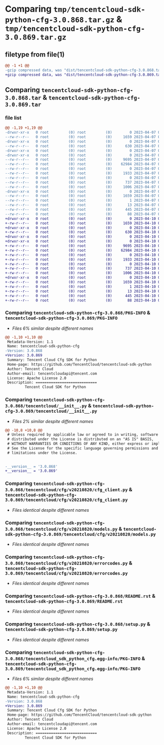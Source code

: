 # Comparing `tmp/tencentcloud-sdk-python-cfg-3.0.868.tar.gz` & `tmp/tencentcloud-sdk-python-cfg-3.0.869.tar.gz`

## filetype from file(1)

```diff
@@ -1 +1 @@
-gzip compressed data, was "dist/tencentcloud-sdk-python-cfg-3.0.868.tar", last modified: Fri Apr  7 00:23:28 2023, max compression
+gzip compressed data, was "dist/tencentcloud-sdk-python-cfg-3.0.869.tar", last modified: Mon Apr 10 02:57:38 2023, max compression
```

## Comparing `tencentcloud-sdk-python-cfg-3.0.868.tar` & `tencentcloud-sdk-python-cfg-3.0.869.tar`

### file list

```diff
@@ -1,19 +1,19 @@
-drwxr-xr-x   0 root         (0) root         (0)        0 2023-04-07 00:23:28.000000 tencentcloud-sdk-python-cfg-3.0.868/
--rw-r--r--   0 root         (0) root         (0)     1659 2023-04-07 00:23:28.000000 tencentcloud-sdk-python-cfg-3.0.868/PKG-INFO
-drwxr-xr-x   0 root         (0) root         (0)        0 2023-04-07 00:23:28.000000 tencentcloud-sdk-python-cfg-3.0.868/tencentcloud/
--rw-r--r--   0 root         (0) root         (0)      630 2023-04-07 00:23:28.000000 tencentcloud-sdk-python-cfg-3.0.868/tencentcloud/__init__.py
-drwxr-xr-x   0 root         (0) root         (0)        0 2023-04-07 00:23:28.000000 tencentcloud-sdk-python-cfg-3.0.868/tencentcloud/cfg/
-drwxr-xr-x   0 root         (0) root         (0)        0 2023-04-07 00:23:28.000000 tencentcloud-sdk-python-cfg-3.0.868/tencentcloud/cfg/v20210820/
--rw-r--r--   0 root         (0) root         (0)     9695 2023-04-07 00:23:28.000000 tencentcloud-sdk-python-cfg-3.0.868/tencentcloud/cfg/v20210820/cfg_client.py
--rw-r--r--   0 root         (0) root         (0)    62984 2023-04-07 00:23:28.000000 tencentcloud-sdk-python-cfg-3.0.868/tencentcloud/cfg/v20210820/models.py
--rw-r--r--   0 root         (0) root         (0)        0 2023-04-07 00:23:28.000000 tencentcloud-sdk-python-cfg-3.0.868/tencentcloud/cfg/v20210820/__init__.py
--rw-r--r--   0 root         (0) root         (0)     1933 2023-04-07 00:23:28.000000 tencentcloud-sdk-python-cfg-3.0.868/tencentcloud/cfg/v20210820/errorcodes.py
--rw-r--r--   0 root         (0) root         (0)        0 2023-04-07 00:23:28.000000 tencentcloud-sdk-python-cfg-3.0.868/tencentcloud/cfg/__init__.py
--rw-r--r--   0 root         (0) root         (0)      737 2023-04-07 00:23:28.000000 tencentcloud-sdk-python-cfg-3.0.868/README.rst
--rw-r--r--   0 root         (0) root         (0)     1006 2023-04-07 00:23:28.000000 tencentcloud-sdk-python-cfg-3.0.868/setup.py
-drwxr-xr-x   0 root         (0) root         (0)        0 2023-04-07 00:23:28.000000 tencentcloud-sdk-python-cfg-3.0.868/tencentcloud_sdk_python_cfg.egg-info/
--rw-r--r--   0 root         (0) root         (0)     1659 2023-04-07 00:23:28.000000 tencentcloud-sdk-python-cfg-3.0.868/tencentcloud_sdk_python_cfg.egg-info/PKG-INFO
--rw-r--r--   0 root         (0) root         (0)        1 2023-04-07 00:23:28.000000 tencentcloud-sdk-python-cfg-3.0.868/tencentcloud_sdk_python_cfg.egg-info/dependency_links.txt
--rw-r--r--   0 root         (0) root         (0)       13 2023-04-07 00:23:28.000000 tencentcloud-sdk-python-cfg-3.0.868/tencentcloud_sdk_python_cfg.egg-info/top_level.txt
--rw-r--r--   0 root         (0) root         (0)      445 2023-04-07 00:23:28.000000 tencentcloud-sdk-python-cfg-3.0.868/tencentcloud_sdk_python_cfg.egg-info/SOURCES.txt
--rw-r--r--   0 root         (0) root         (0)       88 2023-04-07 00:23:28.000000 tencentcloud-sdk-python-cfg-3.0.868/setup.cfg
+drwxr-xr-x   0 root         (0) root         (0)        0 2023-04-10 02:57:38.000000 tencentcloud-sdk-python-cfg-3.0.869/
+-rw-r--r--   0 root         (0) root         (0)     1659 2023-04-10 02:57:38.000000 tencentcloud-sdk-python-cfg-3.0.869/PKG-INFO
+drwxr-xr-x   0 root         (0) root         (0)        0 2023-04-10 02:57:38.000000 tencentcloud-sdk-python-cfg-3.0.869/tencentcloud/
+-rw-r--r--   0 root         (0) root         (0)      630 2023-04-10 02:57:38.000000 tencentcloud-sdk-python-cfg-3.0.869/tencentcloud/__init__.py
+drwxr-xr-x   0 root         (0) root         (0)        0 2023-04-10 02:57:38.000000 tencentcloud-sdk-python-cfg-3.0.869/tencentcloud/cfg/
+drwxr-xr-x   0 root         (0) root         (0)        0 2023-04-10 02:57:38.000000 tencentcloud-sdk-python-cfg-3.0.869/tencentcloud/cfg/v20210820/
+-rw-r--r--   0 root         (0) root         (0)     9695 2023-04-10 02:57:38.000000 tencentcloud-sdk-python-cfg-3.0.869/tencentcloud/cfg/v20210820/cfg_client.py
+-rw-r--r--   0 root         (0) root         (0)    62984 2023-04-10 02:57:38.000000 tencentcloud-sdk-python-cfg-3.0.869/tencentcloud/cfg/v20210820/models.py
+-rw-r--r--   0 root         (0) root         (0)        0 2023-04-10 02:57:38.000000 tencentcloud-sdk-python-cfg-3.0.869/tencentcloud/cfg/v20210820/__init__.py
+-rw-r--r--   0 root         (0) root         (0)     1933 2023-04-10 02:57:38.000000 tencentcloud-sdk-python-cfg-3.0.869/tencentcloud/cfg/v20210820/errorcodes.py
+-rw-r--r--   0 root         (0) root         (0)        0 2023-04-10 02:57:38.000000 tencentcloud-sdk-python-cfg-3.0.869/tencentcloud/cfg/__init__.py
+-rw-r--r--   0 root         (0) root         (0)      737 2023-04-10 02:57:38.000000 tencentcloud-sdk-python-cfg-3.0.869/README.rst
+-rw-r--r--   0 root         (0) root         (0)     1006 2023-04-10 02:57:38.000000 tencentcloud-sdk-python-cfg-3.0.869/setup.py
+drwxr-xr-x   0 root         (0) root         (0)        0 2023-04-10 02:57:38.000000 tencentcloud-sdk-python-cfg-3.0.869/tencentcloud_sdk_python_cfg.egg-info/
+-rw-r--r--   0 root         (0) root         (0)     1659 2023-04-10 02:57:38.000000 tencentcloud-sdk-python-cfg-3.0.869/tencentcloud_sdk_python_cfg.egg-info/PKG-INFO
+-rw-r--r--   0 root         (0) root         (0)        1 2023-04-10 02:57:38.000000 tencentcloud-sdk-python-cfg-3.0.869/tencentcloud_sdk_python_cfg.egg-info/dependency_links.txt
+-rw-r--r--   0 root         (0) root         (0)       13 2023-04-10 02:57:38.000000 tencentcloud-sdk-python-cfg-3.0.869/tencentcloud_sdk_python_cfg.egg-info/top_level.txt
+-rw-r--r--   0 root         (0) root         (0)      445 2023-04-10 02:57:38.000000 tencentcloud-sdk-python-cfg-3.0.869/tencentcloud_sdk_python_cfg.egg-info/SOURCES.txt
+-rw-r--r--   0 root         (0) root         (0)       88 2023-04-10 02:57:38.000000 tencentcloud-sdk-python-cfg-3.0.869/setup.cfg
```

### Comparing `tencentcloud-sdk-python-cfg-3.0.868/PKG-INFO` & `tencentcloud-sdk-python-cfg-3.0.869/PKG-INFO`

 * *Files 6% similar despite different names*

```diff
@@ -1,10 +1,10 @@
 Metadata-Version: 1.1
 Name: tencentcloud-sdk-python-cfg
-Version: 3.0.868
+Version: 3.0.869
 Summary: Tencent Cloud Cfg SDK for Python
 Home-page: https://github.com/TencentCloud/tencentcloud-sdk-python
 Author: Tencent Cloud
 Author-email: tencentcloudapi@tencent.com
 License: Apache License 2.0
 Description: ============================
         Tencent Cloud SDK for Python
```

### Comparing `tencentcloud-sdk-python-cfg-3.0.868/tencentcloud/__init__.py` & `tencentcloud-sdk-python-cfg-3.0.869/tencentcloud/__init__.py`

 * *Files 2% similar despite different names*

```diff
@@ -10,8 +10,8 @@
 # Unless required by applicable law or agreed to in writing, software
 # distributed under the License is distributed on an "AS IS" BASIS,
 # WITHOUT WARRANTIES OR CONDITIONS OF ANY KIND, either express or implied.
 # See the License for the specific language governing permissions and
 # limitations under the License.
 
 
-__version__ = '3.0.868'
+__version__ = '3.0.869'
```

### Comparing `tencentcloud-sdk-python-cfg-3.0.868/tencentcloud/cfg/v20210820/cfg_client.py` & `tencentcloud-sdk-python-cfg-3.0.869/tencentcloud/cfg/v20210820/cfg_client.py`

 * *Files identical despite different names*

### Comparing `tencentcloud-sdk-python-cfg-3.0.868/tencentcloud/cfg/v20210820/models.py` & `tencentcloud-sdk-python-cfg-3.0.869/tencentcloud/cfg/v20210820/models.py`

 * *Files identical despite different names*

### Comparing `tencentcloud-sdk-python-cfg-3.0.868/tencentcloud/cfg/v20210820/errorcodes.py` & `tencentcloud-sdk-python-cfg-3.0.869/tencentcloud/cfg/v20210820/errorcodes.py`

 * *Files identical despite different names*

### Comparing `tencentcloud-sdk-python-cfg-3.0.868/README.rst` & `tencentcloud-sdk-python-cfg-3.0.869/README.rst`

 * *Files identical despite different names*

### Comparing `tencentcloud-sdk-python-cfg-3.0.868/setup.py` & `tencentcloud-sdk-python-cfg-3.0.869/setup.py`

 * *Files identical despite different names*

### Comparing `tencentcloud-sdk-python-cfg-3.0.868/tencentcloud_sdk_python_cfg.egg-info/PKG-INFO` & `tencentcloud-sdk-python-cfg-3.0.869/tencentcloud_sdk_python_cfg.egg-info/PKG-INFO`

 * *Files 6% similar despite different names*

```diff
@@ -1,10 +1,10 @@
 Metadata-Version: 1.1
 Name: tencentcloud-sdk-python-cfg
-Version: 3.0.868
+Version: 3.0.869
 Summary: Tencent Cloud Cfg SDK for Python
 Home-page: https://github.com/TencentCloud/tencentcloud-sdk-python
 Author: Tencent Cloud
 Author-email: tencentcloudapi@tencent.com
 License: Apache License 2.0
 Description: ============================
         Tencent Cloud SDK for Python
```

